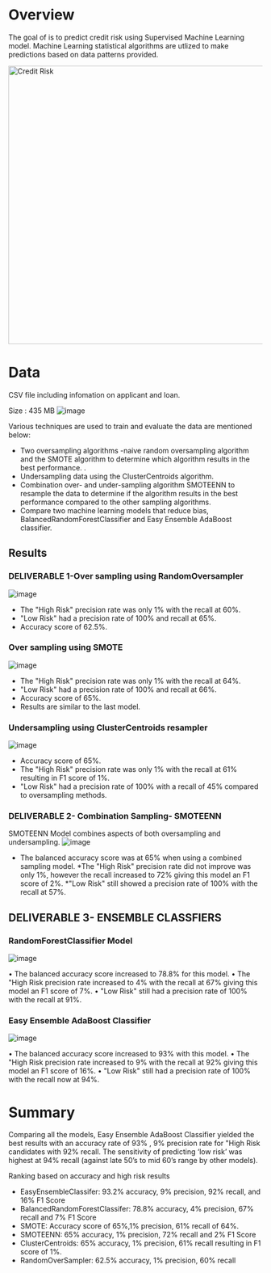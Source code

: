 
# Overview

The goal of is to predict credit risk using Supervised Machine Learning model. Machine Learning statistical algorithms are utlized to make predictions based on data patterns provided.

<img width="551" alt="Credit Risk" src="https://user-images.githubusercontent.com/98617082/186016565-bd872805-0952-48e8-b908-cd2bebef8921.png">

# Data

CSV file including infomation on applicant and loan.

Size : 435 MB
![image](https://user-images.githubusercontent.com/98617082/186029250-4ad0a41a-8fb1-4a85-ad8a-003479d4623c.png)


Various techniques are used to train and evaluate the data are mentioned below:
* Two oversampling algorithms -naive random oversampling algorithm and the SMOTE algorithm to determine which algorithm results in the best performance. . 
* Undersampling data using the ClusterCentroids algorithm.
* Combination over- and under-sampling algorithm SMOTEENN to resample the data to determine if the algorithm results in the best performance compared to the other sampling algorithms. 
* Compare two machine learning models that reduce bias, BalancedRandomForestClassifier and Easy Ensemble AdaBoost classifier.


## Results
### DELIVERABLE 1-Over sampling using RandomOversampler

![image](https://user-images.githubusercontent.com/98617082/176328272-cc897e40-f6a4-43e8-b0a7-1b19f3cae1f2.png)

*  The "High Risk" precision rate was only 1% with the recall at 60%.
* "Low Risk" had a precision rate of 100% and recall at 65%.
* Accuracy score of 62.5%.

### Over sampling using SMOTE
![image](https://user-images.githubusercontent.com/98617082/176328289-5f01e146-a3c0-4e17-99f9-dfab67e85a6c.png)

 
*  The "High Risk" precision rate was only 1% with the recall at 64%.
* "Low Risk" had a precision rate of 100% and recall at 66%.
* Accuracy score of 65%.
* Results are similar to the last model.

### Undersampling using ClusterCentroids resampler
![image](https://user-images.githubusercontent.com/98617082/176328307-ce166b4a-31e7-4ecb-affc-4dd472f9d3d5.png)

 
* Accuracy score of 65%.
*  The "High Risk" precision rate was only 1% with the recall at 61% resulting in F1 score of 1%.
* "Low Risk" had a precision rate of 100% with a recall of 45% compared to oversampling methods.

### DELIVERABLE 2- Combination Sampling- SMOTEENN
SMOTEENN Model combines aspects of both oversampling and undersampling.
![image](https://user-images.githubusercontent.com/98617082/176328338-500a8fba-3591-422b-8863-a3cf8f56758d.png)

 
* The balanced accuracy score was at 65% when using a combined sampling model.
*The "High Risk" precision rate did not improve was only 1%, however the recall increased to 72% giving this model an F1 score of 2%.
*"Low Risk" still showed a precision rate of 100% with the recall at 57%.

## DELIVERABLE 3- ENSEMBLE CLASSFIERS

### RandomForestClassifier Model

![image](https://user-images.githubusercontent.com/98617082/176328379-77dbf17a-0051-429a-b290-914a14ea4063.png)
 
•	The balanced accuracy score increased to 78.8% for this model.
•	The "High Risk precision rate increased to 4% with the recall at 67% giving this model an F1 score of 7%.
•	"Low Risk" still had a precision rate of 100% with the recall at 91%.
### Easy Ensemble AdaBoost Classifier

![image](https://user-images.githubusercontent.com/98617082/176328413-6ea661c5-7b17-404f-9cf0-7cc069dfe322.png)

•	The balanced accuracy score increased to 93% with this model.
•	The "High Risk precision rate increased to 9% with the recall at 92% giving this model an F1 score of 16%.
•	"Low Risk" still had a precision rate of 100% with the recall now at 94%.

# Summary
Comparing all the models, Easy Ensemble AdaBoost Classifier yielded the best results with an accuracy rate of 93% , 9% precision rate for "High Risk candidates with 92% recall. The sensitivity of predicting ‘low risk’ was highest at 94% recall (against late 50’s to mid 60’s range by other models).

Ranking based on accuracy and high risk results

* EasyEnsembleClassifer: 93.2% accuracy, 9% precision, 92% recall, and 16% F1 Score
* BalancedRandomForestClassifer: 78.8% accuracy, 4% precision, 67% recall and 7% F1 Score
* SMOTE: Accuracy score of 65%,1% precision, 61% recall of 64%. 
* SMOTEENN: 65% accuracy, 1% precision, 72% recall and 2% F1 Score
* ClusterCentroids: 65% accuracy, 1% precision, 61% recall resulting in F1 score of 1%.
* RandomOverSampler: 62.5% accuracy, 1% precision, 60% recall 
